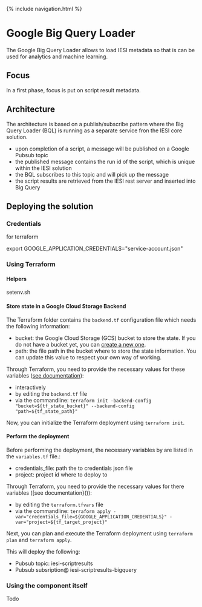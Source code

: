 {% include navigation.html %}

# Google Big Query Loader

The Google Big Query Loader allows to load IESI metadata so that is can be used for analytics and machine learning.

## Focus

In a first phase, focus is put on script result metadata.

## Architecture

The architecture is based on a publish/subscribe pattern where the Big Query Loader (BQL) is running as a separate service fron the IESI core solution.
* upon completion of a script, a message will be published on a Google Pubsub topic
* the published message contains the run id of the script, which is unique within the IESI solution
* the BQL subscribes to this topic and will pick up the message
* the script results are retrieved from the IESI rest server and inserted into Big Query

## Deploying the solution

### Credentials

for terraform

export GOOGLE_APPLICATION_CREDENTIALS="service-account.json"

### Using Terraform

#### Helpers

setenv.sh

#### Store state in a Google Cloud Storage Backend

The Terraform folder contains the ```backend.tf``` configuration file which needs the following information:
* bucket: the Google Cloud Storage (GCS) bucket to store the state. If you do not have a bucket yet, you can [create a new one](https://cloud.google.com/storage/docs/creating-buckets).
* path: the file path in the bucket where to store the state information. You can update this value to respect your own way of working.

Through Terraform, you need to provide the necessary values for these variables ([see documentation](https://www.terraform.io/docs/backends/config.html)):
* interactively
* by editing the ```backend.tf``` file
* via the commandline: ```terraform init -backend-config "bucket=${tf_state_bucket}" --backend-config "path=${tf_state_path}"```

Now, you can initialize the Terraform deployment using ```terraform init```.
 
#### Perform the deployment

Before performing the deployment, the necessary variables by are listed in the ```variables.tf``` file.:
* credentials_file: path the to credentials json file
* project: project id where to deploy to

Through Terraform, you need to provide the necessary values for there variables ([see documentation}()):
* by editing the ```terraform.tfvars``` file
* via the commandline: ```terraform apply -var="credentials_file=${GOOGLE_APPLICATION_CREDENTIALS}" -var="project=${tf_target_project}"```

Next, you can plan and execute the Terraform deployment using ```terraform plan```  and ```terraform apply```.

This will deploy the following:
* Pubsub topic: iesi-scriptresults
* Pubsub subsription@ iesi-scriptresults-bigquery

### Using the component itself

Todo
